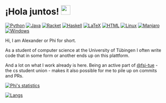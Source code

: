 # ¡Hola juntos! <img src="https://raw.githubusercontent.com/MartinHeinz/MartinHeinz/master/wave.gif" width="30px">

[![Python](https://img.shields.io/badge/Code-Python-d8ca9d)](https://www.python.org)
[![Java](https://img.shields.io/badge/Code-Java-d8ca9d)](https://openjdk.java.net/)
[![Racket](https://img.shields.io/badge/Code-Racket-d8ca9d)](https://www.racket-lang.org)
[![Haskell](https://img.shields.io/badge/Code-Haskell-d8ca9d)](https://www.haskell.org)
[![LaTeX](https://img.shields.io/badge/Text-LaTeX-d8ca9d)](https://www.latex-project.org/)
[![HTML](https://img.shields.io/badge/Text-HTML-d8ca9d)](https://www.w3schools.com/html/)
[![Linux](https://img.shields.io/badge/OS-Linux-d8ca9d)](https://www.linux.org/)
[![Manjaro](https://img.shields.io/badge/OS-Manjaro-d8ca9d)](https://www.manjaro.org)
[![Windows](https://img.shields.io/badge/OS-Windows-d8ca9d)](https://mrrobot.fandom.com/wiki/E_Corp)

Hi, I am Alexander or Phi for short.

As a student of computer science at the University of Tübingen I often write code that in some form or another ends up on this plattform. 

And a lot on what I work already is here. Being an active part of [@fsi-tue](https://github.com/fsi-tue/) - the cs student union - makes it also possible for me to pile up on commits and PRs.

[![Phi's statistics](https://github-readme-stats.vercel.app/api?username=phictionalone&show_icons=true&bg_color=fff&title_color=a09061&text_color=16161d&icon_color=a09061&locale=en&count_private=true)](https://www.github.com/PhictionalOne)

[![Langs](https://github-readme-stats.vercel.app/api/top-langs/?username=phictionalone&bg_color=fff&title_color=a09061&text_color=16161d&count_private=true&layout=default)](https://www.github.com/PhictionalOne)


